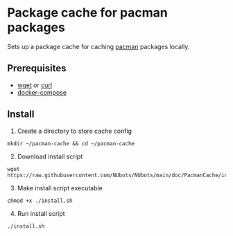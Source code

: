 # Package cache for pacman packages

Sets up a package cache for caching [pacman](https://wiki.archlinux.org/index.php/pacman) packages locally.

## Prerequisites

- [wget](https://www.gnu.org/software/wget/) or [curl](https://curl.se/)
- [docker-compose](https://docs.docker.com/compose/)

## Install

1. Create a directory to store cache config

```
mkdir ~/pacman-cache && cd ~/pacman-cache
```

2. Download install script

```
wget https://raw.githubusercontent.com/NUbots/NUbots/main/doc/PacmanCache/install.sh
```

3. Make install script executable

```
chmod +x ./install.sh
```

4. Run install script

```
./install.sh
```
